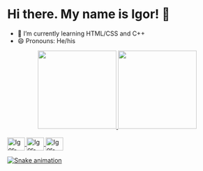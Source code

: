 <h1> Hi there. My name is Igor! 👋 </h1>

- 🌱 I’m currently learning HTML/CSS and C++
- 😄 Pronouns: He/his

<div align="center">
  <a href="https://github.com/Igoreduardobraga">
  <img height="180em" src="https://github-readme-stats.vercel.app/api?username=Igoreduardobraga&show_icons=true&theme=dracula&include_all_commits=true&count_private=true"/>
  <img height="180em" src="https://github-readme-stats.vercel.app/api/top-langs/?username=Igoreduardobraga&layout=compact&langs_count=7&theme=dracula"/>
</div>

  </div>
<div style="display: inline_block"><br>
  <img align="center" alt="Igor-C++" height="30" width="40" src="https://cdn.jsdelivr.net/gh/devicons/devicon/icons/cplusplus/cplusplus-original.svg">
  <img align="center" alt="Igor-HTML" height="30" width="40" src="https://cdn.jsdelivr.net/gh/devicons/devicon/icons/html5/html5-original.svg">
  <img align="center" alt="Igor-CSS" height="30" width="40"
src="https://cdn.jsdelivr.net/gh/devicons/devicon/icons/css3/css3-original.svg">
  </div>

![Snake animation](https://github.com/Igoreduardobraga/Igoreduardobraga/blob/output/github-contribution-grid-snake.svg)
